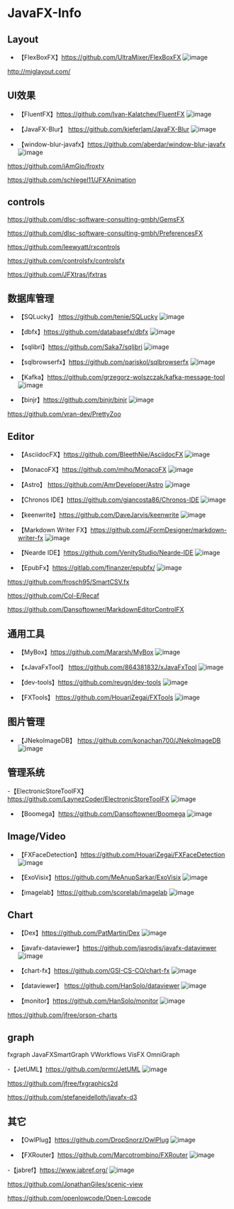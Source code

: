 # JavaFX-Info


## Layout

- 【FlexBoxFX】https://github.com/UltraMixer/FlexBoxFX
![image](https://user-images.githubusercontent.com/17614992/161363766-b1677901-83f1-4109-8fe1-c07c5b61a186.png)

http://miglayout.com/


## UI效果

- 【FluentFX】https://github.com/Ivan-Kalatchev/FluentFX
![image](https://user-images.githubusercontent.com/17614992/161361506-cd693ca3-b637-4534-b62c-96ca8f10b84e.png)

- 【JavaFX-Blur】 https://github.com/kieferlam/JavaFX-Blur
![image](https://user-images.githubusercontent.com/17614992/161362059-9c5438cf-e489-44e9-95ce-035bf142ad0b.png)

- 【window-blur-javafx】https://github.com/aberdar/window-blur-javafx
![image](https://user-images.githubusercontent.com/17614992/161362070-c5a13b3b-1d39-4462-9f3d-a950e1aad146.png)

https://github.com/iAmGio/froxty



https://github.com/schlegel11/JFXAnimation


## controls

https://github.com/dlsc-software-consulting-gmbh/GemsFX

https://github.com/dlsc-software-consulting-gmbh/PreferencesFX

https://github.com/leewyatt/rxcontrols

https://github.com/controlsfx/controlsfx

https://github.com/JFXtras/jfxtras

## 数据库管理

- 【SQLucky】 https://github.com/tenie/SQLucky
![image](https://user-images.githubusercontent.com/17614992/161360685-c8f70535-c9d3-40f6-bb29-8002e8412959.png)

- 【dbfx】https://github.com/databasefx/dbfx
![image](https://user-images.githubusercontent.com/17614992/161360780-efea781b-305c-4a40-8ea0-a1d2bb192bbc.png)

- 【sqlibri】https://github.com/Saka7/sqlibri
![image](https://user-images.githubusercontent.com/17614992/161360806-c48db163-dc18-41c8-bc17-a3adb3ea3bf2.png)

- 【sqlbrowserfx】https://github.com/pariskol/sqlbrowserfx
![image](https://user-images.githubusercontent.com/17614992/161360905-0f81aee8-5a90-4e5b-abf3-797b037c5a43.png)

- 【Kafka】https://github.com/grzegorz-wolszczak/kafka-message-tool
![image](https://user-images.githubusercontent.com/17614992/161362499-1ba5a642-06da-48de-93d6-3b2b6f02b7e4.png)

- 【binjr】https://github.com/binjr/binjr
![image](https://user-images.githubusercontent.com/17614992/161364332-f52b2d34-3189-494a-96e5-b70efa642215.png)

https://github.com/vran-dev/PrettyZoo

## Editor

- 【AsciidocFX】https://github.com/BleethNie/AsciidocFX
![image](https://user-images.githubusercontent.com/17614992/161363732-fd6fd69a-e96e-4bcc-b6f9-e57356eceeee.png)


- 【MonacoFX】https://github.com/miho/MonacoFX
![image](https://user-images.githubusercontent.com/17614992/161363801-bb62837a-89b1-4169-9061-27de70aec988.png)

- 【Astro】 https://github.com/AmrDeveloper/Astro
![image](https://user-images.githubusercontent.com/17614992/161367036-efb4b757-7bad-4b12-98b1-ba7f088c74ef.png)


- 【Chronos IDE】https://github.com/giancosta86/Chronos-IDE
![image](https://user-images.githubusercontent.com/17614992/161367101-03371ff0-91ac-410c-a4a0-0dbb7886c033.png)

- 【keenwrite】https://github.com/DaveJarvis/keenwrite
![image](https://user-images.githubusercontent.com/17614992/161367303-a2817db5-5b7e-4ca6-a956-736d79132f85.png)

- 【Markdown Writer FX】https://github.com/JFormDesigner/markdown-writer-fx
![image](https://user-images.githubusercontent.com/17614992/161367321-dac694cf-7731-47f5-a65c-9652875fc518.png)

- 【Nearde IDE】https://github.com/VenityStudio/Nearde-IDE
![image](https://user-images.githubusercontent.com/17614992/161367371-8708a953-d2c3-42f0-8702-62b9cf0a9f0f.png)



- 【EpubFx】https://gitlab.com/finanzer/epubfx/
![image](https://user-images.githubusercontent.com/17614992/161367137-3739e780-54c1-4460-9694-eb34fa262f2c.png)

https://github.com/frosch95/SmartCSV.fx

https://github.com/Col-E/Recaf

https://github.com/Dansoftowner/MarkdownEditorControlFX



## 通用工具

- 【MyBox】https://github.com/Mararsh/MyBox
![image](https://user-images.githubusercontent.com/17614992/161361144-ff7774c4-7b8b-4c03-8b9b-44e8438b33f5.png)

- 【xJavaFxTool】 https://github.com/864381832/xJavaFxTool
![image](https://user-images.githubusercontent.com/17614992/161361399-24f24eaa-8b23-42b5-abaa-5650f4f1bb72.png)

- 【dev-tools】https://github.com/reugn/dev-tools
![image](https://user-images.githubusercontent.com/17614992/161362463-56fe828d-fd72-4819-9c58-a7836a02d28f.png)


- 【FXTools】 https://github.com/HouariZegai/FXTools
![image](https://user-images.githubusercontent.com/17614992/161362430-59fcc0d7-4e67-408b-8e9e-f7f7d188747b.png)


## 图片管理

- 【JNekoImageDB】 https://github.com/konachan700/JNekoImageDB
![image](https://user-images.githubusercontent.com/17614992/161361307-6a0bcc7f-20ca-4fc8-95e3-7f186ab842d1.png)



## 管理系统

-【ElectronicStoreToolFX】https://github.com/LaynezCoder/ElectronicStoreToolFX
![image](https://user-images.githubusercontent.com/17614992/161361979-2f330fdd-4d7f-4418-a804-359480beab38.png)

- 【Boomega】https://github.com/Dansoftowner/Boomega
![image](https://user-images.githubusercontent.com/17614992/161367063-d2a6eae6-f1ca-4216-a8fc-79fdc27b99e8.png)


## Image/Video

- 【FXFaceDetection】https://github.com/HouariZegai/FXFaceDetection
![image](https://user-images.githubusercontent.com/17614992/161362155-9d6f59fb-a4e7-416f-8924-57a0c4bfb74b.png)

- 【ExoVisix】https://github.com/MeAnupSarkar/ExoVisix
![image](https://user-images.githubusercontent.com/17614992/161362521-89bba9d3-2110-46ed-a566-6644617d152f.png)

- 【imagelab】https://github.com/scorelab/imagelab
![image](https://user-images.githubusercontent.com/17614992/161362758-ccf6e58a-d6d2-4366-8904-79edf62cf173.png)


## Chart

- 【Dex】https://github.com/PatMartin/Dex
![image](https://user-images.githubusercontent.com/17614992/161362353-e7a74327-d52f-4a87-9d3e-aa0d08b09d44.png)


- 【javafx-dataviewer】https://github.com/jasrodis/javafx-dataviewer
![image](https://user-images.githubusercontent.com/17614992/161364108-c0cdea4c-e5cc-4111-aa51-b68dc03afd9e.png)

- 【chart-fx】https://github.com/GSI-CS-CO/chart-fx
![image](https://user-images.githubusercontent.com/17614992/161364183-b66c112f-a17f-4517-86c6-a4f01c1f7070.png)

- 【dataviewer】 https://github.com/HanSolo/dataviewer
![image](https://user-images.githubusercontent.com/17614992/161364239-67602dc2-9be6-4cef-b017-8be334b94547.png)

- 【monitor】https://github.com/HanSolo/monitor
![image](https://user-images.githubusercontent.com/17614992/161364346-0689cb35-6b03-4b19-89e7-b0331a6b273f.png)

https://github.com/jfree/orson-charts


## graph

fxgraph
JavaFXSmartGraph
VWorkflows
VisFX
OmniGraph

-【JetUML】https://github.com/prmr/JetUML
![image](https://user-images.githubusercontent.com/17614992/161369286-f16188c0-3d6d-4d55-a971-9f3e5cc7d434.png)



https://github.com/jfree/fxgraphics2d

https://github.com/stefaneidelloth/javafx-d3

## 其它

- 【OwlPlug】https://github.com/DropSnorz/OwlPlug
![image](https://user-images.githubusercontent.com/17614992/161362747-9c403e38-3ca6-4ef5-8284-a7bbfaa0a001.png)

- 【FXRouter】https://github.com/Marcotrombino/FXRouter
![image](https://user-images.githubusercontent.com/17614992/161363902-06ab830d-0d02-4fd6-8e94-1b60cd5ab4bc.png)

-【jabref】https://www.jabref.org/
![image](https://user-images.githubusercontent.com/17614992/161367246-42fe5feb-a232-4dcd-ae3e-5cdf497e106e.png)


https://github.com/JonathanGiles/scenic-view

https://github.com/openlowcode/Open-Lowcode

